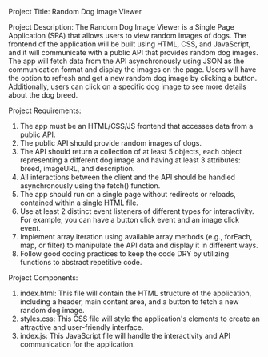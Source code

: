 Project Title: Random Dog Image Viewer

Project Description: The Random Dog Image Viewer is a Single Page Application (SPA) that allows users to view random images of dogs. The frontend of the application will be built using HTML, CSS, and JavaScript, and it will communicate with a public API that provides random dog images. The app will fetch data from the API asynchronously using JSON as the communication format and display the images on the page. Users will have the option to refresh and get a new random dog image by clicking a button. Additionally, users can click on a specific dog image to see more details about the dog breed.

Project Requirements:
1.	The app must be an HTML/CSS/JS frontend that accesses data from a public API.
2.	The public API should provide random images of dogs.
3.	The API should return a collection of at least 5 objects, each object representing a different dog image and having at least 3 attributes: breed, imageURL, and description.
4.	All interactions between the client and the API should be handled asynchronously using the fetch() function.
5.	The app should run on a single page without redirects or reloads, contained within a single HTML file.
6.	Use at least 2 distinct event listeners of different types for interactivity. For example, you can have a button click event and an image click event.
7.	Implement array iteration using available array methods (e.g., forEach, map, or filter) to manipulate the API data and display it in different ways.
8.	Follow good coding practices to keep the code DRY by utilizing functions to abstract repetitive code.

Project Components:
1.	index.html: This file will contain the HTML structure of the application, including a header, main content area, and a button to fetch a new random dog image.
2.	styles.css: This CSS file will style the application's elements to create an attractive and user-friendly interface.
3.	index.js: This JavaScript file will handle the interactivity and API communication for the application.
